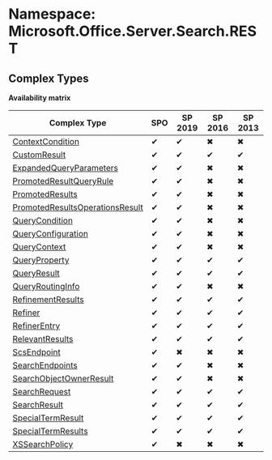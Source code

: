 # Namespace: Microsoft.Office.Server.Search.REST

## Complex Types

**Availability matrix**

Complex Type | SPO | SP 2019 | SP 2016 | SP 2013
----------|-----|---------|---------|--------
[ContextCondition](./ComplexTypes/ContextCondition.md) | ✔ | ✔ | ✖ | ✖
[CustomResult](./ComplexTypes/CustomResult.md) | ✔ | ✔ | ✔ | ✔
[ExpandedQueryParameters](./ComplexTypes/ExpandedQueryParameters.md) | ✔ | ✔ | ✖ | ✖
[PromotedResultQueryRule](./ComplexTypes/PromotedResultQueryRule.md) | ✔ | ✔ | ✖ | ✖
[PromotedResults](./ComplexTypes/PromotedResults.md) | ✔ | ✔ | ✖ | ✖
[PromotedResultsOperationsResult](./ComplexTypes/PromotedResultsOperationsResult.md) | ✔ | ✔ | ✖ | ✖
[QueryCondition](./ComplexTypes/QueryCondition.md) | ✔ | ✔ | ✖ | ✖
[QueryConfiguration](./ComplexTypes/QueryConfiguration.md) | ✔ | ✔ | ✖ | ✖
[QueryContext](./ComplexTypes/QueryContext.md) | ✔ | ✔ | ✖ | ✖
[QueryProperty](./ComplexTypes/QueryProperty.md) | ✔ | ✔ | ✔ | ✔
[QueryResult](./ComplexTypes/QueryResult.md) | ✔ | ✔ | ✔ | ✔
[QueryRoutingInfo](./ComplexTypes/QueryRoutingInfo.md) | ✔ | ✔ | ✖ | ✖
[RefinementResults](./ComplexTypes/RefinementResults.md) | ✔ | ✔ | ✔ | ✔
[Refiner](./ComplexTypes/Refiner.md) | ✔ | ✔ | ✔ | ✔
[RefinerEntry](./ComplexTypes/RefinerEntry.md) | ✔ | ✔ | ✔ | ✔
[RelevantResults](./ComplexTypes/RelevantResults.md) | ✔ | ✔ | ✔ | ✔
[ScsEndpoint](./ComplexTypes/ScsEndpoint.md) | ✔ | ✖ | ✖ | ✖
[SearchEndpoints](./ComplexTypes/SearchEndpoints.md) | ✔ | ✔ | ✖ | ✖
[SearchObjectOwnerResult](./ComplexTypes/SearchObjectOwnerResult.md) | ✔ | ✔ | ✖ | ✖
[SearchRequest](./ComplexTypes/SearchRequest.md) | ✔ | ✔ | ✔ | ✔
[SearchResult](./ComplexTypes/SearchResult.md) | ✔ | ✔ | ✔ | ✔
[SpecialTermResult](./ComplexTypes/SpecialTermResult.md) | ✔ | ✔ | ✔ | ✔
[SpecialTermResults](./ComplexTypes/SpecialTermResults.md) | ✔ | ✔ | ✔ | ✔
[XSSearchPolicy](./ComplexTypes/XSSearchPolicy.md) | ✔ | ✖ | ✖ | ✖
